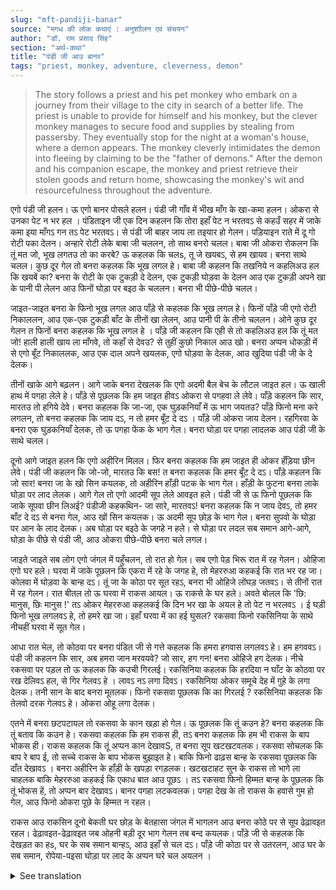 ```yaml
---
slug: "mft-pandiji-banar"
source: "मगध की लोक कथाएं : अनुशाीलन एवं संचयन"
author: "डॉ. राम प्रसाद सिंह"
section: "अर्थ-कथा"
title: "पंडी जी आउ बानर"
tags: "priest, monkey, adventure, cleverness, demon"
---
```

<blockquote>
The story follows a priest and his pet monkey who embark on a journey from their village to the city in search of a better life. The priest is unable to provide for himself and his monkey, but the clever monkey manages to secure food and supplies by stealing from passersby. They eventually stop for the night at a woman's house, where a demon appears. The monkey cleverly intimidates the demon into fleeing by claiming to be the "father of demons." After the demon and his companion escape, the monkey and priest retrieve their stolen goods and return home, showcasing the monkey's wit and resourcefulness throughout the adventure.
</blockquote>

एगो पंडी जी हलन। ऊ एगो बानर पोसले हलन। पंडी जी गाँव में भीख माँग के खा-कमा हलन। ओकरा से उनका पेट न भर हल । पंडिताइन जी एक दिन कहलन कि तोरा इहाँ पेट न भरतवऽ  से कहउँ सहर में जाके कमा इया माँगऽ गन तऽ पेट भरतवऽ। से पंडी जी बाहर जाय ला तइयार हो गेलन। पड़ियाइन राते में दू गो रोटी पका देलन। अन्हारे रोटी लेके बाबा जी चललन, तो साथ बनरो चलल। बाबा जी ओकरा रोकलन कि तूं मत जो, भूख लगतउ तो का करबे?  ऊ कहलक कि चलs, तू जे खयबऽ, से हम खायव। बनरा साथे चलल। कुछ दूर गेल तो बनरा कहलक कि भूख लगल हे। बाबा जी कहलन कि तखनिये न कहलिअउ हल कि खयबें का?  बनरा के रोटी के एक टुकड़ी दे देलन, एक टुकड़ी घोड़वा के देलन आउ एक टुकड़ी अपने खा के पानी पी लेलन आउ फिनों घोड़ा पर बइठ के चललन। बनरा भी पीछे-पीछे चलल। 

जाइत-जाइत बनरा के फिनो भूख लगल आउ पाँड़े से कहलक कि भूख लगल हे। फिनों पाँड़े जी एगो रोटी निकाललन, आउ एक-एक टुकड़ी बाँट के तीनों खा लेलन, आउ पानी पी के तीनो चललन। ओने कुछ दूर गेलन त फिनों बनरा कहलक कि भूख लगल हे । पाँड़े जी कहलन कि एही से तो कहलिअउ हल कि तूं मत जो!  हाली हाली खाय ला माँगवे, तो कहाँ से देवउ?  से तुहीं कुछो निकाल आउ खो। बनरा अप्पन धोकड़ी में से एगो बूँट निकाललक, आउ एक दाल अपने खयलक, एगो घोड़वा के देलक, आउ खुदिया पंडी जी के दे देलक। 

तीनों खाके आगे बढ़लन। आगे जाके बनरा देखलक कि एगो अदमी बैल बेच के लौटल जाइत हल। ऊ खाली हाथ में पगहा लेले हे। पाँड़े से पूछलक कि हम जाइत हीवऽ ओकरा से पगहवा ले लेवे। पाँड़े कहलन कि सार,  मारतउ तो हगिये देवे। बनरा कहलक कि जा-जा, एक घुड़कनियाँ में ऊ भाग जयतउ?  पाँड़े फिनो मना करे लगलन, तो बनरा कहलक कि जाय दऽ, न तो हमर बूँट दे दऽ । पाँड़े जी ओकरा जाय देलन। रहगिरवा के बनरा एक घुड़कनियाँ देलक, तो ऊ पगहा फेंक के भाग गेल। बनरा घोड़ा पर पगहा लादलक आउ पंडी जी के साथे चलल। 

दूनो आगे जाइत हलन कि एगो अहीरिन मिलल। फिर बनरा कहलक कि हम जाइत ही ओकर हँड़िया छीन लेवे। पंडी जी कहलन कि जो-जो, मारतउ कि बस!  त बनरा कहलक कि हमर बूँट दे दऽ। पाँड़े कहलन कि जो सार!  बनरा जा के खो सिन कयलक, तो अहीरिन हाँड़ी पटक के भाग गेल। हाँड़ी के फुटना बनरा लाके घोड़ा पर लाद लेलक। आगे गेल तो एगो आदमी सूप लेले आवइत हले। पंडी जी से ऊ फिनो पूछलक कि जाके सूपवा छीन लिअई? पंडीजी कहकथिन- जा सारे, मारतवऽ! बनरा कहलक कि न जाय देवऽ, तो हमर बाँट दे दऽ से बनरा गेल, आउ खों सिन कयलक। ऊ अदमी सूप छोड़ के भाग गेल। बनरा सुपवो के घोड़ा पर आन के लाद देलक। अब घोड़ा पर बइठे के जगहे न हले। से घोड़ा पर लदल सब समान आगे-आगे, घोड़ा के पीछे से पंडी जी, आउ ओकरा पीछे-पीछे बनरा चले लगल। 

जाइते जाइते सब लोग एगो जंगल में पहुँचलन, तो रात हो गेल। सब एगो पेड़ भिरू रात में रह गेलन। ओहिजा एगो घर हले। घरवा में जाके पूछलन कि एकरा में रहे के जगह हे, तो मेहररुआ कहकई कि रात भर रह जा। कोलवा में घोड़वा के बान्ह दऽ। तूं जा के कोठा पर सूत रहऽ, बनरा भी ओहिजे लोंघड़ जतवऽ। से तीनों रात में रह गेलन। रात बीतल तो ऊ घरवा में राकस आयल। ऊ राकसे के घर हले। अवते बोलल कि 'छि: मानुस, छिः मानुस !'  तऽ ओकर मेहररुआ कहलकई कि दिन भर खा के अयल हे तो पेट न भरलवऽ । ई घड़ी फिनो भूख लगलवऽ हे, तो हमरे खा जा। इहाँ घरवा में का हई घुसल?  रकसवा फिनो रकसिनिया के साथे नीचहीं घरवा में सूत गेल। 

आधा रात भेल, तो कोठवा पर बनरा पंडित जी से गत्ते कहलक कि हमरा हगवास लगलवऽ हे। हम हगववऽ। पंडी जी कहलन कि सार, अब हमरा जान मरवयवे?  जो सार, हग गन!  बनरा ओहिजे हग देलक। नीचे रकसवा पर पड़ल तो ऊ कहलक कि कउची गिरलई। रकसिनिया कहलक कि हरदिया न घाँट के कोठवा पर रख देलिवऽ हल, से गिर गेलवऽ हे । लावऽ नऽ लगा दिवऽ। रकसिनिया ओकर समूचे देह में गुहे के लगा देलक। तनी सान के बाद बनरा मूतलक। फिनो रकसवा पूछलक कि का गिरलई ?  रकसिनिया कहलक कि तेलवो दरक गेलवऽ हे। ओकरा ओहू लगा देलक। 

एतने में बनरा छटपटायल तो रकसवा के कान खड़ा हो गेल। ऊ पूछलक कि तूं कउन हे? बनरा कहलक कि तूं बताव कि कउन हे। रकसवा कहलक कि हम राकस ही, तऽ बनरा कहलक कि हम भी राकस के बाप भोकस ही। राकस कहलक कि तूं अप्पन कान देखावS,  त बनरा सूप खटखटवलक। रकसवा सोचलक कि बाप रे बाप ई, तो सच्चे राकस के बाप भोकस बुझाइत हे। बाकि फिनो ढाढ़स बान्ह के रकसवा पूछलक कि दाँत देखावऽ । बनरा अहीरिन के हाँड़ी के खपड़ा रगड़लक। खटखटाहट सुन के राकस तो भागे ला चाहलक बाकि मेहररुआ कहकई कि एकाध बात आउ पूछऽ । तऽ रकसवा फिनो हिम्मत बान्ह के पूछलक कि तूं भोकस हें, तो अप्पन बार देखावऽ। बानर पगहा लटकवलक। पगहा देख के तो राकस के हवासे गुम हो गेल, आउ फिनो ओकरा पूछे के हिम्मत न रहल।
 
राकस आउ राकसिन दूनो बेकती घर छोड़ के बेतहासा जंगल में भागलन आउ बनरा कोठे पर से सूप ढेढ़ावइत रहल। ढेढ़ावइत-ढेढ़ावइत जब ओहनी बड़ी दूर भाग गेलन तब बन्द कयलक। पाँड़े जी से कहलक कि देखड़त का हs,  घर के सब समान बान्हऽ, आउ इहाँ से चल दऽ। पाँड़े जी कोठा पर से उतरलन, आउ घर के सब समान, रोपेया-पइसा घोड़ा पर लाद के अप्पन घरे चल अयलन । 


<details>
<summary>See translation</summary>

Once there was a priest. He had a pet monkey. The priest used to beg in the village to earn a living, but he could not fill his belly. One day, the priest's wife suggested that he should go to the city to earn or beg, so he could fill his stomach. The priest then prepared to go out. His wife cooked two rotis for him at night. With the rotis in hand, he set out, and the monkey followed him. The priest stopped the monkey and asked him, "What will you do if you feel hungry?" The monkey replied, "Come on, I'll eat whatever you eat." The monkey followed him. After walking for a while, the monkey said he was feeling hungry. The priest responded, "Didn't I tell you not to come? You would feel hungry; where would I get food to give you?" So, the monkey took out a piece of dough from his little pouch, ate one piece himself, gave another piece to the horse, and ate one piece himself while drinking some water. Then he sat back on the horse, and they continued on their way, with the monkey following behind.

As they walked, the monkey again complained of hunger and told the priest he was feeling hungry. The priest replied, "That's why I told you not to come! If you keep asking for food, where will I get it from?" The monkey then took out another piece from his pouch, shared one with the horse, and the rest he gave to the priest.

After eating, all three continued on. Further ahead, the monkey saw a man coming back from selling a bullock. He was empty-handed and carrying a rope. The monkey asked the priest if he could take the rope from the man. The priest advised him not to do so, saying, "What if the man comes after you?" The monkey insisted, "If I go quickly, won't he run away?" When the priest refused again, the monkey stated, "Let me go, or just give me my piece of food." The priest finally let him go. The monkey approached the passerby and quickly grabbed the rope, causing the man to throw it away and flee. The monkey took the rope, put it on the horse, and continued on with the priest.

As both moved on, they encountered a woman. The monkey suggested that they snatch her pot. The priest cautioned him, "What if she beats you?" The monkey insisted that he needed the priest’s help. The priest reluctantly agreed, and the monkey went and snatched the pot, causing the woman to drop it and run away. The monkey picked up the broken pot and put it on the horse. As they continued, they saw another man carrying a winnowing basket. The man again asked the priest if they should take the basket. The priest advised against it, saying, "What if he hits you!" The monkey insisted, "Let me take it; otherwise, give me my share." The monkey went and quickly snatched the basket, causing the man to drop it and run off. The monkey then loaded the basket onto the horse as well. Now there was no space left on the horse. All the goods were piled on the horse, with the priest walking behind, followed closely by the monkey.

As they traveled, they finally arrived at a forest, and night fell. They all stayed near a tree. There was a house nearby. When they asked if there was a place to stay for the night, the woman in the house invited them to stay and told them to tie the horse. She said, "You go rest in the room, and the monkey can stay here with me." So they all stayed overnight. As the night passed, a demon came into the house. The demon said, "Ugh, a human! Ugh, a human!" The woman responded, "You have eaten all day; if you're still hungry, just eat me! What did you come here for?" The demon went to sleep in the lower part of the house with his female companion.

In the middle of the night, the monkey told the priest that he needed to relieve himself. The priest worriedly asked, "Are you trying to get us killed?" The monkey replied, "Come on, let me go!" So the monkey relieved himself there. As he did so, it fell on the demon, who exclaimed, "Something has fallen on me." The female companion said, "You must have dropped something from the ceiling." "Do not worry about it," she said. After a moment, the monkey urinated again. The demon asked again, "What has fallen?" The female companion replied, "Even the oil must have spilled." She paid no mind to it.

At that moment, the monkey began to fidget, and the demon became alert. He asked, "Who are you?" The monkey replied, "You tell me who you are." The demon introduced himself as a demon, to which the monkey claimed, "I am the father of demons!" The demon insisted, "Show me your ears!" The monkey then knocked on the winnowing basket. The demon thought, “Oh my, this must be the real father of demons." However, he gathered his courage and asked again, "Show me your teeth!" The monkey rubbed the sides of the woman's pot. Hearing the noise, the demon wanted to run away, but the woman urged him to ask a few more questions. The demon gathered his strength and asked the monkey to show his tail. The monkey lowered his tail. Seeing the tail, the demon lost his senses, and he could not summon the courage to ask further.

Both the demon and the demoness fled the house into the vast forest, while the monkey continued banging on the basket. They ran far away, and then the monkey stopped. He said to the priest, "Look around, gather all the goods, and let's leave from here." The priest got down from the room, loaded all the belongings and money onto the horse, and went back to his home.
</details>